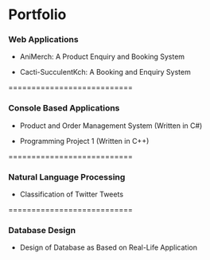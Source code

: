 # Portfolio

### Web Applications

- AniMerch: A Product Enquiry and Booking System

- Cacti-SucculentKch: A Booking and Enquiry System


===========================

### Console Based Applications

- Product and Order Management System (Written in C#)

- Programming Project 1 (Written in C++)


===========================


### Natural Language Processing
- Classification of Twitter Tweets


===========================

### Database Design 
- Design of Database as Based on Real-Life Application

